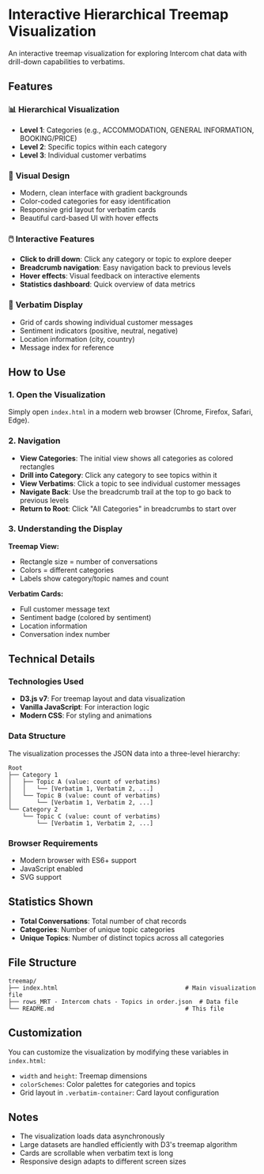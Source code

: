 # Interactive Hierarchical Treemap Visualization

An interactive treemap visualization for exploring Intercom chat data with drill-down capabilities to verbatims.

## Features

### 📊 **Hierarchical Visualization**
- **Level 1**: Categories (e.g., ACCOMMODATION, GENERAL INFORMATION, BOOKING/PRICE)
- **Level 2**: Specific topics within each category
- **Level 3**: Individual customer verbatims

### 🎨 **Visual Design**
- Modern, clean interface with gradient backgrounds
- Color-coded categories for easy identification
- Responsive grid layout for verbatim cards
- Beautiful card-based UI with hover effects

### 🖱️ **Interactive Features**
- **Click to drill down**: Click any category or topic to explore deeper
- **Breadcrumb navigation**: Easy navigation back to previous levels
- **Hover effects**: Visual feedback on interactive elements
- **Statistics dashboard**: Quick overview of data metrics

### 📝 **Verbatim Display**
- Grid of cards showing individual customer messages
- Sentiment indicators (positive, neutral, negative)
- Location information (city, country)
- Message index for reference

## How to Use

### 1. **Open the Visualization**
Simply open `index.html` in a modern web browser (Chrome, Firefox, Safari, Edge).

### 2. **Navigation**
- **View Categories**: The initial view shows all categories as colored rectangles
- **Drill into Category**: Click any category to see topics within it
- **View Verbatims**: Click a topic to see individual customer messages
- **Navigate Back**: Use the breadcrumb trail at the top to go back to previous levels
- **Return to Root**: Click "All Categories" in breadcrumbs to start over

### 3. **Understanding the Display**

**Treemap View:**
- Rectangle size = number of conversations
- Colors = different categories
- Labels show category/topic names and count

**Verbatim Cards:**
- Full customer message text
- Sentiment badge (colored by sentiment)
- Location information
- Conversation index number

## Technical Details

### Technologies Used
- **D3.js v7**: For treemap layout and data visualization
- **Vanilla JavaScript**: For interaction logic
- **Modern CSS**: For styling and animations

### Data Structure
The visualization processes the JSON data into a three-level hierarchy:

```
Root
├── Category 1
│   ├── Topic A (value: count of verbatims)
│   │   └── [Verbatim 1, Verbatim 2, ...]
│   └── Topic B (value: count of verbatims)
│       └── [Verbatim 1, Verbatim 2, ...]
└── Category 2
    └── Topic C (value: count of verbatims)
        └── [Verbatim 1, Verbatim 2, ...]
```

### Browser Requirements
- Modern browser with ES6+ support
- JavaScript enabled
- SVG support

## Statistics Shown

- **Total Conversations**: Total number of chat records
- **Categories**: Number of unique topic categories
- **Unique Topics**: Number of distinct topics across all categories

## File Structure

```
treemap/
├── index.html                                    # Main visualization file
├── rows_MRT - Intercom chats - Topics in order.json  # Data file
└── README.md                                     # This file
```

## Customization

You can customize the visualization by modifying these variables in `index.html`:

- `width` and `height`: Treemap dimensions
- `colorSchemes`: Color palettes for categories and topics
- Grid layout in `.verbatim-container`: Card layout configuration

## Notes

- The visualization loads data asynchronously
- Large datasets are handled efficiently with D3's treemap algorithm
- Cards are scrollable when verbatim text is long
- Responsive design adapts to different screen sizes

